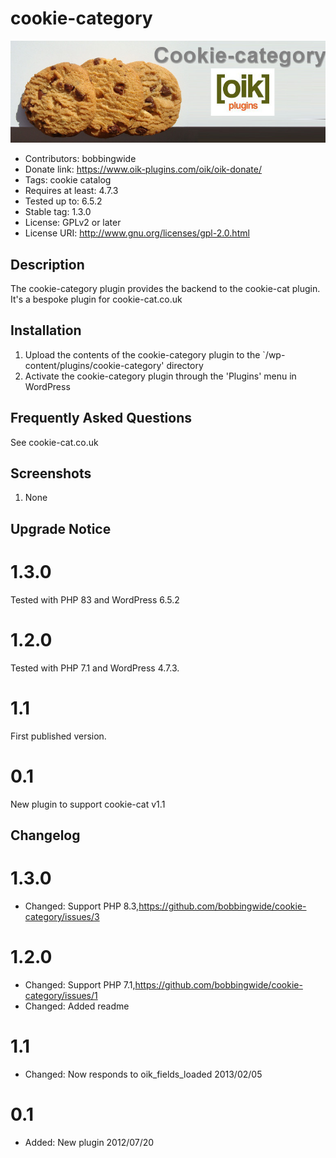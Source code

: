 # cookie-category 
![banner](assets/cookie-category-banner-772x250.jpg)
* Contributors: bobbingwide
* Donate link: https://www.oik-plugins.com/oik/oik-donate/
* Tags: cookie catalog
* Requires at least: 4.7.3
* Tested up to: 6.5.2
* Stable tag: 1.3.0
* License: GPLv2 or later
* License URI: http://www.gnu.org/licenses/gpl-2.0.html

## Description 
The cookie-category plugin provides the backend to the cookie-cat plugin.
It's a bespoke plugin for cookie-cat.co.uk


## Installation 
1. Upload the contents of the cookie-category plugin to the `/wp-content/plugins/cookie-category' directory
1. Activate the cookie-category plugin through the 'Plugins' menu in WordPress


## Frequently Asked Questions 
See cookie-cat.co.uk

## Screenshots 
1. None

## Upgrade Notice 
# 1.3.0 
Tested with PHP 83 and WordPress 6.5.2

# 1.2.0 
Tested with PHP 7.1 and WordPress 4.7.3.

# 1.1 
First published version.

# 0.1 
New plugin to support cookie-cat v1.1

## Changelog 
# 1.3.0 
* Changed: Support PHP 8.3,https://github.com/bobbingwide/cookie-category/issues/3

# 1.2.0 
* Changed: Support PHP 7.1,https://github.com/bobbingwide/cookie-category/issues/1
* Changed: Added readme

# 1.1 
* Changed: Now responds to oik_fields_loaded 2013/02/05

# 0.1 
* Added: New plugin	2012/07/20
